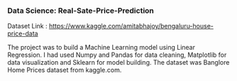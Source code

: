 ### Data Science: Real-Sate-Price-Prediction
Dataset Link : https://www.kaggle.com/amitabhajoy/bengaluru-house-price-data

The project was to build a Machine Learning model using Linear
Regression.
I had used Numpy and Pandas for data cleaning, Matplotlib for data
visualization and Sklearn for model building.
The dataset was Banglore Home Prices dataset from kaggle.com.
